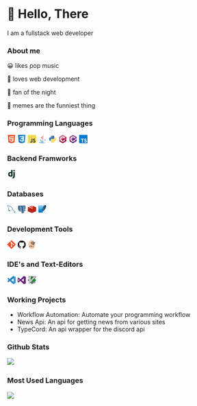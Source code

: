 # 👋 Hello, There
I am a fullstack web developer
### About me
 😀 likes pop music

 💖 loves web development

 🌇 fan of the night

 🎨 memes are the funniest thing

### Programming Languages
<code><img height="20" src="https://github.com/devicons/devicon/blob/master/icons/html5/html5-original.svg"></code>
<code><img height="20" src="https://github.com/devicons/devicon/blob/master/icons/css3/css3-original.svg"></code>
<code><img height="20" src="https://github.com/devicons/devicon/blob/master/icons/javascript/javascript-original.svg"></code>
<code><img height="20" src="https://github.com/devicons/devicon/blob/master/icons/java/java-original.svg"></code>
<code><img height="20" src="https://github.com/devicons/devicon/blob/master/icons/python/python-original.svg"></code>
<code><img height="20" src="https://github.com/devicons/devicon/blob/master/icons/cplusplus/cplusplus-original.svg"></code>
<code><img height="20" src="https://github.com/devicons/devicon/blob/master/icons/csharp/csharp-original.svg"></code>
<code><img height="20" src="https://github.com/devicons/devicon/blob/master/icons/typescript/typescript-original.svg"></code>

### Backend Framworks
<code><img height="20" src="https://github.com/devicons/devicon/blob/master/icons/django/django-plain.svg"></code>

### Databases
<code><img height="20" src="https://github.com/devicons/devicon/blob/master/icons/mysql/mysql-original.svg"></code>
<code><img height="20" src="https://github.com/devicons/devicon/blob/master/icons/postgresql/postgresql-original.svg"></code>
<code><img height="20" src="https://github.com/devicons/devicon/blob/master/icons/redis/redis-original.svg"></code>
<code><img height="20" src="https://github.com/devicons/devicon/blob/master/icons/sqlite/sqlite-original.svg"></code>

### Development Tools
<code><img height="20" src="https://github.com/devicons/devicon/blob/master/icons/git/git-original.svg"></code>
<code><img height="20" src="https://github.com/devicons/devicon/blob/master/icons/github/github-original.svg"></code>
<code><img height="20" src="https://github.com/devicons/devicon/blob/master/icons/gcc/gcc-original.svg"></code>

### IDE's and Text-Editors
<code><img height="20" src="https://github.com/devicons/devicon/blob/master/icons/vscode/vscode-original.svg"></code>
<code><img height="20" src="https://github.com/devicons/devicon/blob/master/icons/visualstudio/visualstudio-plain.svg"></code>
<code><img height="20" src="https://github.com/devicons/devicon/blob/master/icons/vim/vim-original.svg"></code>


### Working Projects
 - Workflow Automation: Automate your programming workflow
 - News Api: An api for getting news from various sites 
 - TypeCord: An api wrapper for the discord api

### Github Stats
<a href="https://github.com/anuraghazra/github-readme-stats"><img height="200px" src="https://github-readme-stats.vercel.app/api?username=nuclearzzet&show_icons=true&theme=tokyonight"></a>
<br>
<h3>Most Used Languages</h3>
<a href="https://github.com/anuraghazra/github-readme-stats"><img height="170px" src="https://github-readme-stats.vercel.app/api/top-langs/?username=nuclearzzet&show_icons=true&theme=tokyonight&layout=compact"></a>

<!---
NiketJohn7/NiketJohn7 is a ✨ special ✨ repository because its `README.md` (this file) appears on your GitHub profile.
You can click the Preview link to take a look at your changes.
--->
